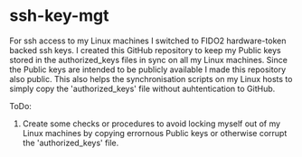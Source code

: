 # ssh-key-mgt
For ssh access to my Linux machines I switched to FIDO2 hardware-token backed ssh keys. I created
this GitHub repository to keep my Public keys stored in the authorized_keys files in sync on all
my Linux machines. Since the Public keys are intended to be publicly available I made this 
repository also public. This also helps the synchronisation scripts on my Linux hosts to simply
copy the 'authorized_keys' file without auhtentication to GitHub.

ToDo:
1. Create some checks or procedures to avoid locking myself out of my Linux machines by copying
   errornous Public keys or otherwise corrupt the 'authorized_keys' file.

